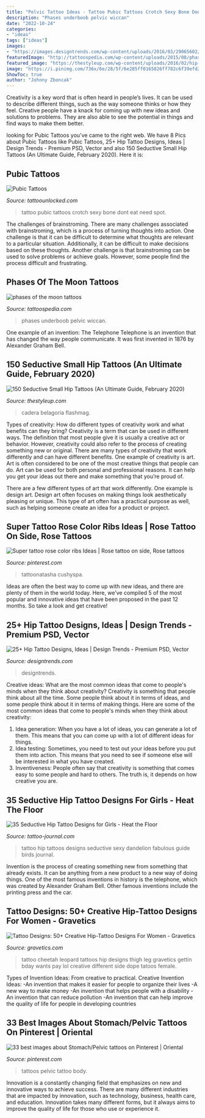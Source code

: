 ```yaml
---
title: "Pelvic Tattoo Ideas - Tattoo Pubic Tattoos Crotch Sexy Bone Dont Eat Need Spot"
description: "Phases underboob pelvic wiccan"
date: "2022-10-24"
categories:
- "ideas"
tags: ["ideas"]
images:
- "https://images.designtrends.com/wp-content/uploads/2016/03/29065602/Cute-Tattoo-On-Hip.jpg"
featuredImage: "http://tattoospedia.com/wp-content/uploads/2015/08/phases-of-the-moon-tattoo-06.jpg"
featured_image: "https://thestyleup.com/wp-content/uploads/2016/02/hip-tattoo-21-650x649.jpg"
image: "https://i.pinimg.com/736x/6e/28/5f/6e285ff0165826ff782c6f39efd2c8a1.jpg"
ShowToc: true
author: "Johnny Zboncak"
---
```



Creativity is a key word that is often heard in people’s lives. It can be used to describe different things, such as the way someone thinks or how they feel. Creative people have a knack for coming up with new ideas and solutions to problems. They are also able to see the potential in things and find ways to make them better.

	

		
looking for Pubic Tattoos you've came to the right web. We have 8 Pics about Pubic Tattoos like Pubic Tattoos, 25+ Hip Tattoo Designs, Ideas | Design Trends - Premium PSD, Vector and also 150 Seductive Small Hip Tattoos (An Ultimate Guide, February 2020). Here it is:
		
    
## Pubic Tattoos

<img loading=lazy src="https://www.tattoounlocked.com/images/64/644d16a366057c45cef7b77c0d5d3f53.jpeg" onerror="this.onerror=null;this.src='https://tse2.mm.bing.net/th?id=OIP.e1bP13HMDGD9XYeYVWsrQQHaF5&amp;pid=15.1';" alt="Pubic Tattoos">

_Source: tattoounlocked.com_

>tattoo pubic tattoos crotch sexy bone dont eat need spot. 

	

The challenges of brainstroming.
There are many challenges associated with brainstroming, which is a process of turning thoughts into action. One challenge is that it can be difficult to determine what thoughts are relevant to a particular situation. Additionally, it can be difficult to make decisions based on these thoughts. Another challenge is that brainstroming can be used to solve problems or achieve goals. However, some people find the process difficult and frustrating.

    
## Phases Of The Moon Tattoos

<img loading=lazy src="http://tattoospedia.com/wp-content/uploads/2015/08/phases-of-the-moon-tattoo-06.jpg" onerror="this.onerror=null;this.src='https://tse4.mm.bing.net/th?id=OIP.TanOPrSVJHX7x3DFuslDzwHaHa&amp;pid=15.1';" alt="phases of the moon tattoos">

_Source: tattoospedia.com_

>phases underboob pelvic wiccan. 

	

One example of an invention: The Telephone
Telephone is an invention that has changed the way people communicate. It was first invented in 1876 by Alexander Graham Bell.

    
## 150 Seductive Small Hip Tattoos (An Ultimate Guide, February 2020)

<img loading=lazy src="https://thestyleup.com/wp-content/uploads/2016/02/hip-tattoo-21-650x649.jpg" onerror="this.onerror=null;this.src='https://tse3.mm.bing.net/th?id=OIP.91smO1JnLF5855chaPxpbgHaHZ&amp;pid=15.1';" alt="150 Seductive Small Hip Tattoos (An Ultimate Guide, February 2020)">

_Source: thestyleup.com_

>cadera belagoria flashmag. 

	

Types of creativity: How do different types of creativity work and what benefits can they bring?
Creativity is a term that can be used in different ways. The definition that most people give it is usually a creative act or behavior. However, creativity could also refer to the process of creating something new or original. There are many types of creativity that work differently and can have different benefits. 
One example of creativity is art. Art is often considered to be one of the most creative things that people can do. Art can be used for both personal and professional reasons. It can help you get your ideas out there and make something that you’re proud of. 

There are a few different types of art that work differently. One example is design art. Design art often focuses on making things look aesthetically pleasing or unique. This type of art often has a practical purpose as well, such as helping someone create an idea for a product or project.

    
## Super Tattoo Rose Color Ribs Ideas | Rose Tattoo On Side, Rose Tattoos

<img loading=lazy src="https://i.pinimg.com/736x/6e/28/5f/6e285ff0165826ff782c6f39efd2c8a1.jpg" onerror="this.onerror=null;this.src='https://tse3.mm.bing.net/th?id=OIP.nFZyscV0lxD9xef9oxV3-QAAAA&amp;pid=15.1';" alt="Super tattoo rose color ribs Ideas | Rose tattoo on side, Rose tattoos">

_Source: pinterest.com_

>tattoonatasha cushyspa. 

	

Ideas are often the best way to come up with new ideas, and there are plenty of them in the world today. Here, we’ve compiled 5 of the most popular and innovative ideas that have been proposed in the past 12 months. So take a look and get creative!

    
## 25+ Hip Tattoo Designs, Ideas | Design Trends - Premium PSD, Vector

<img loading=lazy src="https://images.designtrends.com/wp-content/uploads/2016/03/29065602/Cute-Tattoo-On-Hip.jpg" onerror="this.onerror=null;this.src='https://tse2.mm.bing.net/th?id=OIP.G3JcwkovBFJQZKXZp_V9-AHaHa&amp;pid=15.1';" alt="25+ Hip Tattoo Designs, Ideas | Design Trends - Premium PSD, Vector">

_Source: designtrends.com_

>designtrends. 

	

Creative ideas: What are the most common ideas that come to people's minds when they think about creativity?
Creativity is something that people think about all the time. Some people think about it in terms of ideas, and some people think about it in terms of making things. Here are some of the most common ideas that come to people's minds when they think about creativity: 
1. Idea generation: When you have a lot of ideas, you can generate a lot of them. This means that you can come up with a lot of different ideas for things. 
2. Idea testing: Sometimes, you need to test out your ideas before you put them into action. This means that you need to see if someone else will be interested in what you have created. 
3. Inventiveness: People often say that creativity is something that comes easy to some people and hard to others. The truth is, it depends on how creative you are.

    
## 35 Seductive Hip Tattoo Designs For Girls - Heat The Floor

<img loading=lazy src="http://tattoo-journal.com/wp-content/uploads/2015/09/hip-tattoo-26-650x650.jpg" onerror="this.onerror=null;this.src='https://tse2.mm.bing.net/th?id=OIP.CVSXsVotquG_ZDLAyHP4-QHaHa&amp;pid=15.1';" alt="35 Seductive Hip Tattoo Designs for Girls - Heat the Floor">

_Source: tattoo-journal.com_

>tattoo hip tattoos designs seductive sexy dandelion fabulous guide birds journal. 

	

Invention is the process of creating something new from something that already exists. It can be anything from a new product to a new way of doing things. One of the most famous inventions in history is the telephone, which was created by Alexander Graham Bell. Other famous inventions include the printing press and the car.

    
## Tattoo Designs: 50+ Creative Hip-Tattoo Designs For Women - Gravetics

<img loading=lazy src="https://www.gravetics.com/wp-content/uploads/2016/11/Little-different..jpg" onerror="this.onerror=null;this.src='https://tse3.mm.bing.net/th?id=OIP._OYcg6Dz8Fzy5aKL-LSgnQHaJQ&amp;pid=15.1';" alt="Tattoo Designs: 50+ Creative Hip-Tattoo Designs For Women - Gravetics">

_Source: gravetics.com_

>tattoo cheetah leopard tattoos hip designs thigh leg gravetics gettin bday wants pay lol creative different side dope tatoos female. 

	

Types of Invention Ideas: From creative to practical.
Creative Invention Ideas: 
-An invention that makes it easier for people to organize their lives 
-A new way to make money 
-An invention that helps people with a disability 
-An invention that can reduce pollution 
-An invention that can help improve the quality of life for people in developing countries

    
## 33 Best Images About Stomach/Pelvic Tattoos On Pinterest | Oriental

<img loading=lazy src="https://s-media-cache-ak0.pinimg.com/736x/b0/b7/b2/b0b7b232f846f7439f63ec9616f60d94.jpg" onerror="this.onerror=null;this.src='https://tse2.mm.bing.net/th?id=OIP.cxG9KM13w_ipUdpSdm4knAAAAA&amp;pid=15.1';" alt="33 best images about Stomach/Pelvic tattoos on Pinterest | Oriental">

_Source: pinterest.com_

>tattoos pelvic tattoo body. 

	

Innovation is a constantly changing field that emphasizes on new and innovative ways to achieve success. There are many different industries that are impacted by innovation, such as technology, business, health care, and education. Innovation takes many different forms, but it always aims to improve the quality of life for those who use or experience it.

